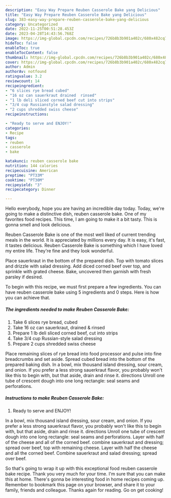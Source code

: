 ```yaml
---
description: "Easy Way Prepare Reuben Casserole Bake yang Delicious"
title: "Easy Way Prepare Reuben Casserole Bake yang Delicious"
slug: 383-easy-way-prepare-reuben-casserole-bake-yang-delicious
category: Uncategorized
date: 2022-11-25T00:51:28.453Z
date: 2023-04-28T14:43:56.768Z
image: https://img-global.cpcdn.com/recipes/726b8b3b901a402c/680x482cq70/reuben-casserole-bake-recipe-main-photo.jpg
hideToc: false
enableToc: true
enableTocContent: false
thumbnail: https://img-global.cpcdn.com/recipes/726b8b3b901a402c/680x482cq70/reuben-casserole-bake-recipe-main-photo.jpg
cover: https://img-global.cpcdn.com/recipes/726b8b3b901a402c/680x482cq70/reuben-casserole-bake-recipe-main-photo.jpg
author: Admin
authorAv: notfound
ratingvalue: 3.2
reviewcount: 14
recipeingredient:
- "6 slices rye bread cubed"
- "16 oz can sauerkraut drained  rinsed"
- "1 lb deli sliced corned beef cut into strips"
- "3/4 cup Russianstyle salad dressing"
- "2 cups shredded swiss cheese"
recipeinstructions:

- "Ready to serve and ENJOY!"
categories:
- Recipe
tags:
- reuben
- casserole
- bake

katakunci: reuben casserole bake 
nutrition: 144 calories
recipecuisine: American
preptime: "PT33M"
cooktime: "PT30M"
recipeyield: "3"
recipecategory: Dinner

---
```



Hello everybody, hope you are having an incredible day today. Today, we're going to make a distinctive dish, reuben casserole bake. One of my favorites food recipes. This time, I am going to make it a bit tasty. This is gonna smell and look delicious.

Reuben Casserole Bake is one of the most well liked of current trending meals in the world. It is appreciated by millions every day. It is easy, it's fast, it tastes delicious. Reuben Casserole Bake is something which I have loved my entire life. They're fine and they look wonderful.

Place sauerkraut in the bottom of the prepared dish. Top with tomato slices and drizzle with salad dressing. Add diced corned beef over top, and sprinkle with grated cheese. Bake, uncovered then garnish with fresh parsley if desired.


To begin with this recipe, we must first prepare a few ingredients. You can have reuben casserole bake using 5 ingredients and 0 steps. Here is how you can achieve that.

<!--inarticleads1-->

##### The ingredients needed to make Reuben Casserole Bake:

1. Take 6 slices rye bread, cubed
1. Take 16 oz can sauerkraut, drained &amp; rinsed
1. Prepare 1 lb deli sliced corned beef, cut into strips
1. Take 3/4 cup Russian-style salad dressing
1. Prepare 2 cups shredded swiss cheese


Place remaining slices of rye bread into food processor and pulse into fine breadcrumbs and set aside. Spread cubed bread into the bottom of the prepared baking dish. In a bowl, mix thousand island dressing, sour cream, and onion. If you prefer a less strong sauerkraut flavor, you probably won&#39;t like this to begin with, but that aside, drain and rinse it. directions Unroll one tube of crescent dough into one long rectangle: seal seams and perforations. 

<!--inarticleads2-->

##### Instructions to make Reuben Casserole Bake:


1. Ready to serve and ENJOY!

In a bowl, mix thousand island dressing, sour cream, and onion. If you prefer a less strong sauerkraut flavor, you probably won&#39;t like this to begin with, but that aside, drain and rinse it. directions Unroll one tube of crescent dough into one long rectangle: seal seams and perforations. Layer with half of the cheese and all of the corned beef. combine sauerkraut and dressing; spread over beef, top with remaining cheese. Layer with half the cheese and all the corned beef. Combine sauerkraut and salad dressing; spread over beef. 

So that's going to wrap it up with this exceptional food reuben casserole bake recipe. Thank you very much for your time. I'm sure that you can make this at home. There's gonna be interesting food in home recipes coming up. Remember to bookmark this page on your browser, and share it to your family, friends and colleague. Thanks again for reading. Go on get cooking!
